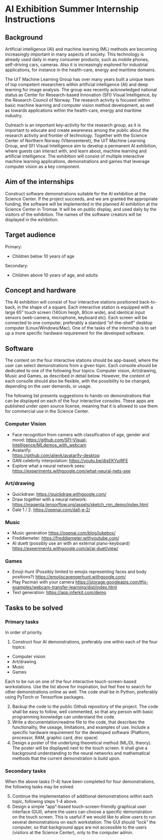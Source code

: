 # AI Exhibition Summer Internship Instructions
## Background
Artificial intelligence (AI) and machine learning (ML) methods are becoming increasingly important in many aspects of society. This technology is already used daily in many consumer products, such as  mobile phones, self-driving cars, cameras. Also it is increasingly explored for industrial applications, for instance in the health-care, energy and maritime domains. 

The UiT Machine Learning Group has over many years built a unique team of top competent researchers within artificial intelligence (AI) and deep learning for image analysis. The group was recently acknowledged national status as Center for Research-based Innovation (SFI) Visual Intelligence, by the Research Council of Norway. The research activity is focused within basic machine learning and computer vision method development, as well as towards applications within the health-care, energy and maritime industry. 

Outreach is an important key-activity for the research group, as it is important to educate and create awareness among the public about the research activity and frontier of technology. Together with the Science Center of Northern Norway (Vitensenteret), the UiT Machine Learning Group, and SFI Visual Intelligence aim to develop a permanent AI exhibition, where guests can interact with, and learn about, machine learning and artificial intelligence. The exhibition will consist of multiple interactive machine learning applications, demonstrations and games that leverage computer vision as a key component.

## Aim of the internships
Construct software demonstrations suitable for the AI exhibition at the Science Center. If the project succeeds, and we are granted the appropriate funding, the software will be implemented in the planned AI exhibition at the Science Center in Tromsø. It will be on public display, and used daily by the visitors of the exhibition. The names of the software creators will be displayed in the exhibition.

## Target audience
Primary:
- Children below 10 years of age

Secondary:
- Children above 10 years of age, and adults

## Concept and hardware
The AI exhibition will consist of four interactive stations positioned back-to-back, in the shape of a square. Each interactive station is equipped with a large 65” touch screen (140cm heigh, 80cm wide), and identical input sensors (web-camera, microphone, keyboard etc). Each screen will be connected to one computer, preferably a standard “of-the-shelf” desktop computer (Linux/Windows/Mac). One of the tasks of the internship is to set up a more specific hardware requirement for the developed software.

## Software 
The content on the four interactive stations should be app-based, where the user can select demonstrations from a given topic. Each consolle should be dedicated to one of the following four topics: Computer vision, Art/drawing, Music and Games, as described in detail below. However, the content of each consolle should also be flexible, with the possibility to be changed, depending on the user demands, or usage. 

The following list presents suggestions to hands-on demonstrations that can be displayed on each of the four interactive consoles. These apps are published under open source license, meaning that it is allowed to use them for commercial use in the Science Center. 

### Computer Vision
- Face recognition from camera with classification of age, gender and mood: https://github.com/SFI-Visual-Intelligence/MLdemos_with_webcam
- Avatarify:  
https://github.com/alievk/avatarify-desktop
- GAN celebrity interpolation: 
https://youtu.be/djsEKYuiRFE
- Explore what a neural network sees: https://experiments.withgoogle.com/what-neural-nets-see

### Art/drawing
- Quickdraw: 
https://quickdraw.withgoogle.com/
- Draw together with a neural network:
https://magenta.tensorflow.org/assets/sketch_rnn_demo/index.html
- Dale 1 / 2.
https://openai.com/dall-e-2/

### Music
- Music generation
https://openai.com/blog/jukebox/
- Freddiemeter:
https://freddiemeter.withyoutube.com/
- AI duett (possibly use an with an external piano-keyboard)
https://experiments.withgoogle.com/ai/ai-duet/view/

### Games
- Emoji-hunt (Possibly limited to emojis representing faces and body positions?)
https://emojiscavengerhunt.withgoogle.com/
- Play Pacman with your camera https://storage.googleapis.com/tfjs-examples/webcam-transfer-learning/dist/index.html
- Text generation:
https://app.inferkit.com/demo

## Tasks to be solved

### Primary tasks
In order of priority.
1. Construct four AI demonstrations, preferably one within each of the four topics:
- Computer vision
- Art/drawing
- Music
- Games

Each to be run on one of the four interactive touch-screen-based workstations. Use the list above for inspiration, but feel free to search for other demonstrations online as well. The code shall be in Python, preferably using PyTorch or Tensorflow packages.

2. Backup the code to the public Github repository of the project. The code shall be easy to follow, well commented, so that any person with basic programming knowledge can understand the code.  
3. Write a documentation/readme file to the code, that describes the functionality, the useage, limitations, and examples of use. Include a specific hardware requirement for the developed software (Platform, processor, RAM, graphic card, disc space)
4. Design a poster of the underlying theoretical method (ML/DL theory). The poster will be displayed next to the touch screen. It shall give a background understanding to the neural networks and mathematical methods that the current demonstration is build upon.

### Secondary tasks
When the above tasks (1-4) have been completed for four demonstrations, the following tasks may be solved.

5. Continue the implementation of additional demonstrations within each topic, following steps 1-4 above.
6. Design a simple “app”-based touch-screen-friendly graphical user interface (GUI), where the users can choose a specific demonstration on the touch screen. This is useful if we would like to allow users to run several demonstrations on each workstation. The GUI should “lock” the computer, so that background apps are not accessible to the users (visitors at the Science Center), only to the computer admin.  

